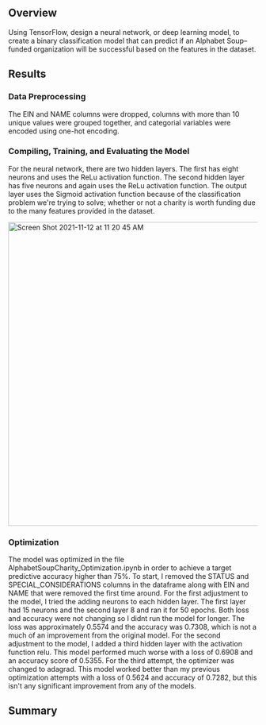 ## Overview 
Using TensorFlow, design a neural network, or deep learning model, to create a binary classification model that can predict if an Alphabet Soup–funded organization will be successful based on the features in the dataset.  

## Results 
### Data Preprocessing 
The EIN and NAME columns were dropped, columns with more than 10 unique values were grouped together, and categorial variables were encoded using one-hot encoding. 

### Compiling, Training, and Evaluating the Model
For the neural network, there are two hidden layers. The first has eight neurons and uses the ReLu activation function. The second hidden layer has five neurons and again uses the ReLu activation function. The output layer uses the Sigmoid activation function because of the classification problem we're trying to solve; whether or not a charity is worth funding due to the many features provided in the dataset. 

<img width="612" alt="Screen Shot 2021-11-12 at 11 20 45 AM" src="https://user-images.githubusercontent.com/85901073/141499650-1b46da30-16d4-4459-913b-1d177fe404e8.png">

### Optimization
The model was optimized in the file AlphabetSoupCharity_Optimization.ipynb in order to achieve a target predictive accuracy higher than 75%. 
To start, I removed the STATUS and SPECIAL_CONSIDERATIONS columns in the dataframe along with EIN and NAME that were removed the first time around. For the first adjustment to the model, I tried the adding neurons to each hidden layer. The first layer had 15 neurons and the second layer 8 and ran it for 50 epochs. Both loss and accuracy were not changing so I didnt run the model for longer. The loss was approximately 0.5574 and the accuracy was 0.7308, which is not a much of an improvement from the original model. For the second adjustment to the model, I added a third hidden layer with the activation function relu. This model performed much worse with a loss of 0.6908 and an accuracy score of 0.5355. For the third attempt, the optimizer was changed to adagrad. This model worked better than my previous optimization attempts with a loss of 0.5624 and accuracy of 0.7282, but this isn't any significant improvement from any of the models. 

## Summary

